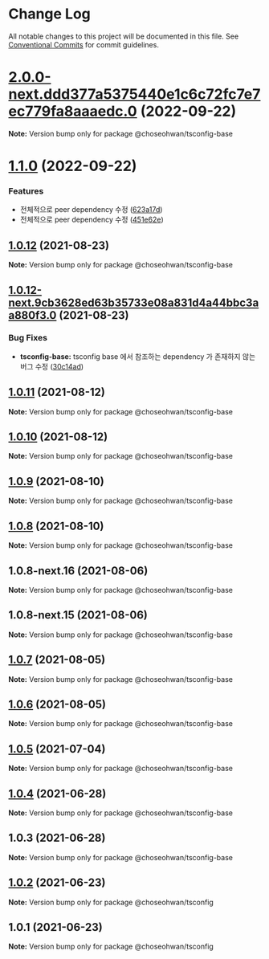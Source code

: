 # Change Log

All notable changes to this project will be documented in this file.
See [Conventional Commits](https://conventionalcommits.org) for commit guidelines.

# [2.0.0-next.ddd377a5375440e1c6c72fc7e7ec779fa8aaaedc.0](https://github.com/ChoSeoHwan/library/compare/@choseohwan/tsconfig-base@1.1.0...@choseohwan/tsconfig-base@2.0.0-next.ddd377a5375440e1c6c72fc7e7ec779fa8aaaedc.0) (2022-09-22)

**Note:** Version bump only for package @choseohwan/tsconfig-base





# [1.1.0](https://github.com/ChoSeoHwan/library/compare/@choseohwan/tsconfig-base@1.0.12...@choseohwan/tsconfig-base@1.1.0) (2022-09-22)


### Features

* 전체적으로 peer dependency 수정 ([623a17d](https://github.com/ChoSeoHwan/library/commit/623a17da457ab921480cb7a4e53ae94c00870943))
* 전체적으로 peer dependency 수정 ([451e62e](https://github.com/ChoSeoHwan/library/commit/451e62e3f5acc760b912abd99ac5f1369cd39e0e))





## [1.0.12](https://github.com/ChoSeoHwan/library/compare/@choseohwan/tsconfig-base@1.0.12-next.9cb3628ed63b35733e08a831d4a44bbc3aa880f3.0...@choseohwan/tsconfig-base@1.0.12) (2021-08-23)

**Note:** Version bump only for package @choseohwan/tsconfig-base





## [1.0.12-next.9cb3628ed63b35733e08a831d4a44bbc3aa880f3.0](https://github.com/ChoSeoHwan/library/compare/@choseohwan/tsconfig-base@1.0.11...@choseohwan/tsconfig-base@1.0.12-next.9cb3628ed63b35733e08a831d4a44bbc3aa880f3.0) (2021-08-23)


### Bug Fixes

* **tsconfig-base:** tsconfig base 에서 참조하는 dependency 가 존재하지 않는 버그 수정 ([30c14ad](https://github.com/ChoSeoHwan/library/commit/30c14ad87bfa9629ebe76ca829ff35014ecf9632))





## [1.0.11](https://github.com/ChoSeoHwan/library/compare/@choseohwan/tsconfig-base@1.0.10...@choseohwan/tsconfig-base@1.0.11) (2021-08-12)

**Note:** Version bump only for package @choseohwan/tsconfig-base





## [1.0.10](https://github.com/ChoSeoHwan/library/compare/@choseohwan/tsconfig-base@1.0.9...@choseohwan/tsconfig-base@1.0.10) (2021-08-12)

**Note:** Version bump only for package @choseohwan/tsconfig-base





## [1.0.9](https://github.com/ChoSeoHwan/library/compare/@choseohwan/tsconfig-base@1.0.8-next.16...@choseohwan/tsconfig-base@1.0.9) (2021-08-10)

**Note:** Version bump only for package @choseohwan/tsconfig-base





## [1.0.8](https://github.com/ChoSeoHwan/library/compare/@choseohwan/tsconfig-base@1.0.8-next.16...@choseohwan/tsconfig-base@1.0.8) (2021-08-10)

**Note:** Version bump only for package @choseohwan/tsconfig-base





## 1.0.8-next.16 (2021-08-06)

**Note:** Version bump only for package @choseohwan/tsconfig-base





## 1.0.8-next.15 (2021-08-06)

**Note:** Version bump only for package @choseohwan/tsconfig-base





## [1.0.7](https://github.com/ChoSeoHwan/library/compare/@choseohwan/tsconfig-base@1.0.6...@choseohwan/tsconfig-base@1.0.7) (2021-08-05)

**Note:** Version bump only for package @choseohwan/tsconfig-base





## [1.0.6](https://github.com/ChoSeoHwan/library/compare/@choseohwan/tsconfig-base@1.0.5...@choseohwan/tsconfig-base@1.0.6) (2021-08-05)

**Note:** Version bump only for package @choseohwan/tsconfig-base





## [1.0.5](https://github.com/ChoSeoHwan/library/compare/@choseohwan/tsconfig-base@1.0.4...@choseohwan/tsconfig-base@1.0.5) (2021-07-04)

**Note:** Version bump only for package @choseohwan/tsconfig-base





## [1.0.4](https://github.com/ChoSeoHwan/library/compare/@choseohwan/tsconfig-base@1.0.3...@choseohwan/tsconfig-base@1.0.4) (2021-06-28)

**Note:** Version bump only for package @choseohwan/tsconfig-base





## 1.0.3 (2021-06-28)

**Note:** Version bump only for package @choseohwan/tsconfig-base





## [1.0.2](https://github.com/ChoSeoHwan/library/compare/@choseohwan/tsconfig@1.0.1...@choseohwan/tsconfig@1.0.2) (2021-06-23)

**Note:** Version bump only for package @choseohwan/tsconfig





## 1.0.1 (2021-06-23)

**Note:** Version bump only for package @choseohwan/tsconfig

